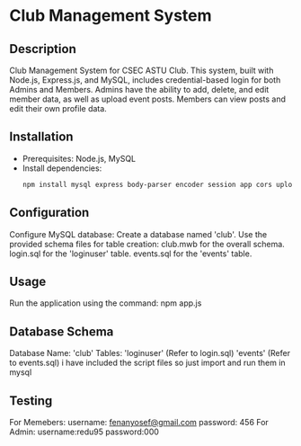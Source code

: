 # Club Management System

## Description
Club Management System for CSEC ASTU Club. This system, built with Node.js, Express.js, and MySQL, includes credential-based login for both Admins and Members. Admins have the ability to add, delete, and edit member data, as well as upload event posts. Members can view posts and edit their own profile data.

## Installation
- Prerequisites: Node.js, MySQL
- Install dependencies:
  ```bash
  npm install mysql express body-parser encoder session app cors upload
## Configuration
Configure MySQL database:
    Create a database named 'club'.
    Use the provided schema files for table creation:
            club.mwb for the overall schema.
            login.sql for the 'loginuser' table.
            events.sql for the 'events' table.
## Usage
Run the application using the command:
      npm app.js
## Database Schema
Database Name: 'club'
  Tables:
    'loginuser' (Refer to login.sql)
    'events' (Refer to events.sql)
    i have included the script files so just import and run them in mysql
## Testing
For Memebers:
        username: fenanyosef@gmail.com
        password: 456
For Admin:
        username:redu95
        password:000
